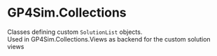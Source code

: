 # GP4Sim.Collections

Classes defining custom `SolutionList` objects.<br>
Used in GP4Sim.Collections.Views as backend for the custom solution views